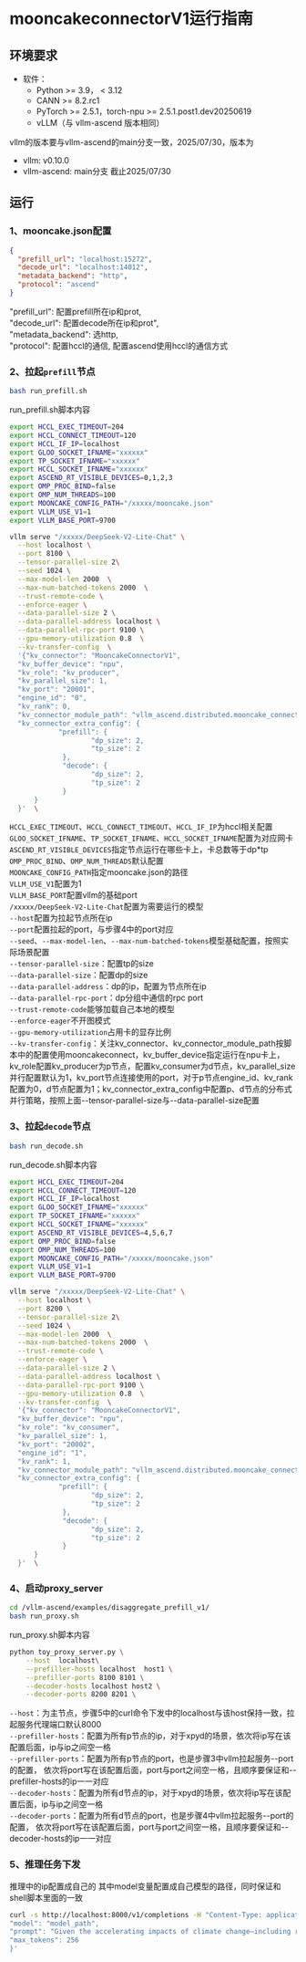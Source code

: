 # mooncakeconnectorV1运行指南

## 环境要求

* 软件：
  * Python >= 3.9， < 3.12
  * CANN >= 8.2.rc1
  * PyTorch >= 2.5.1，torch-npu >= 2.5.1.post1.dev20250619
  * vLLM（与 vllm-ascend 版本相同）

vllm的版本要与vllm-ascend的main分支一致，2025/07/30，版本为

* vllm: v0.10.0
* vllm-ascend: main分支 截止2025/07/30

## 运行

### 1、mooncake.json配置

```json
{
  "prefill_url": "localhost:15272",
  "decode_url": "localhost:14012",	
  "metadata_backend": "http",
  "protocol": "ascend"
}
```

"prefill\_url": 配置prefill所在ip和prot,<br>
"decode\_url": 配置decode所在ip和prot",<br>
"metadata\_backend": 选http,<br>
"protocol": 配置hccl的通信, 配置ascend使用hccl的通信方式<br>

### 2、拉起`prefill`节点

```bash
bash run_prefill.sh
```

run_prefill.sh脚本内容

```bash
export HCCL_EXEC_TIMEOUT=204
export HCCL_CONNECT_TIMEOUT=120
export HCCL_IF_IP=localhost
export GLOO_SOCKET_IFNAME="xxxxxx"
export TP_SOCKET_IFNAME="xxxxxx"
export HCCL_SOCKET_IFNAME="xxxxxx"
export ASCEND_RT_VISIBLE_DEVICES=0,1,2,3
export OMP_PROC_BIND=false
export OMP_NUM_THREADS=100
export MOONCAKE_CONFIG_PATH="/xxxxx/mooncake.json"
export VLLM_USE_V1=1
export VLLM_BASE_PORT=9700

vllm serve "/xxxxx/DeepSeek-V2-Lite-Chat" \
  --host localhost \
  --port 8100 \
  --tensor-parallel-size 2\
  --seed 1024 \
  --max-model-len 2000  \
  --max-num-batched-tokens 2000  \
  --trust-remote-code \
  --enforce-eager \
  --data-parallel-size 2 \
  --data-parallel-address localhost \
  --data-parallel-rpc-port 9100 \
  --gpu-memory-utilization 0.8  \
  --kv-transfer-config  \
  '{"kv_connector": "MooncakeConnectorV1",
  "kv_buffer_device": "npu",
  "kv_role": "kv_producer",
  "kv_parallel_size": 1,
  "kv_port": "20001",
  "engine_id": "0",
  "kv_rank": 0,
  "kv_connector_module_path": "vllm_ascend.distributed.mooncake_connector",
  "kv_connector_extra_config": {
            "prefill": {
                    "dp_size": 2,
                    "tp_size": 2
             },
             "decode": {
                    "dp_size": 2,
                    "tp_size": 2
             }
      }
  }'  \
```
`HCCL_EXEC_TIMEOUT`、`HCCL_CONNECT_TIMEOUT`、`HCCL_IF_IP`为hccl相关配置<br>
`GLOO_SOCKET_IFNAME`、`TP_SOCKET_IFNAME`、`HCCL_SOCKET_IFNAME`配置为对应网卡<br>
`ASCEND_RT_VISIBLE_DEVICES`指定节点运行在哪些卡上，卡总数等于dp*tp<br>
`OMP_PROC_BIND`、`OMP_NUM_THREADS`默认配置<br>
`MOONCAKE_CONFIG_PATH`指定mooncake.json的路径<br>
`VLLM_USE_V1`配置为1<br>
`VLLM_BASE_PORT`配置vllm的基础port<br>
`/xxxxx/DeepSeek-V2-Lite-Chat`配置为需要运行的模型<br>
`--host`配置为拉起节点所在ip<br>
`--port`配置拉起的port，与步骤4中的port对应<br>
`--seed`、`--max-model-len`、`--max-num-batched-tokens`模型基础配置，按照实际场景配置<br>
`--tensor-parallel-size`：配置tp的size<br>
`--data-parallel-size`：配置dp的size<br>
`--data-parallel-address`：dp的ip，配置为节点所在ip<br>
`--data-parallel-rpc-port`：dp分组中通信的rpc port<br>
`--trust-remote-code`能够加载自己本地的模型<br>
`--enforce-eager`不开图模式<br>
`--gpu-memory-utilization`占用卡的显存比例<br>
`--kv-transfer-config`：关注kv_connector、kv_connector_module_path按脚本中的配置使用mooncakeconnect，kv_buffer_device指定运行在npu卡上，kv_role配置kv_producer为p节点，配置kv_consumer为d节点，kv_parallel_size并行配置默认为1，kv_port节点连接使用的port，对于p节点engine_id、kv_rank配置为0，d节点配置为1；kv_connector_extra_config中配置p、d节点的分布式并行策略，按照上面--tensor-parallel-size与--data-parallel-size配置<br>

### 3、拉起`decode`节点

```bash
bash run_decode.sh
```

run_decode.sh脚本内容

```bash
export HCCL_EXEC_TIMEOUT=204
export HCCL_CONNECT_TIMEOUT=120
export HCCL_IF_IP=localhost
export GLOO_SOCKET_IFNAME="xxxxxx"
export TP_SOCKET_IFNAME="xxxxxx"
export HCCL_SOCKET_IFNAME="xxxxxx"
export ASCEND_RT_VISIBLE_DEVICES=4,5,6,7
export OMP_PROC_BIND=false
export OMP_NUM_THREADS=100
export MOONCAKE_CONFIG_PATH="/xxxxx/mooncake.json"
export VLLM_USE_V1=1
export VLLM_BASE_PORT=9700

vllm serve "/xxxxx/DeepSeek-V2-Lite-Chat" \
  --host localhost \
  --port 8200 \
  --tensor-parallel-size 2\
  --seed 1024 \
  --max-model-len 2000  \
  --max-num-batched-tokens 2000  \
  --trust-remote-code \
  --enforce-eager \
  --data-parallel-size 2 \
  --data-parallel-address localhost \
  --data-parallel-rpc-port 9100 \
  --gpu-memory-utilization 0.8  \
  --kv-transfer-config  \
  '{"kv_connector": "MooncakeConnectorV1",
  "kv_buffer_device": "npu",
  "kv_role": "kv_consumer",
  "kv_parallel_size": 1,
  "kv_port": "20002",
  "engine_id": "1",
  "kv_rank": 1,
  "kv_connector_module_path": "vllm_ascend.distributed.mooncake_connector",
  "kv_connector_extra_config": {
            "prefill": {
                    "dp_size": 2,
                    "tp_size": 2
             },
             "decode": {
                    "dp_size": 2,
                    "tp_size": 2
             }
      }
  }'  \
```

### 4、启动proxy\_server

```bash
cd /vllm-ascend/examples/disaggregate_prefill_v1/
bash run_proxy.sh
```

run_proxy.sh脚本内容

```bash
python toy_proxy_server.py \
    --host  localhost\
    --prefiller-hosts localhost  host1 \
    --prefiller-ports 8100 8101 \
    --decoder-hosts localhost host2 \
    --decoder-ports 8200 8201 \
```

`--host`：为主节点，步骤5中的curl命令下发中的localhost与该host保持一致，拉起服务代理端口默认8000<br>
`--prefiller-hosts`：配置为所有p节点的ip，对于xpyd的场景，依次将ip写在该配置后面，ip与ip之间空一格<br>
`--prefiller-ports`：配置为所有p节点的port，也是步骤3中vllm拉起服务--port的配置， 依次将port写在该配置后面，port与port之间空一格，且顺序要保证和--prefiller-hosts的ip一一对应<br>
`--decoder-hosts`：配置为所有d节点的ip，对于xpyd的场景，依次将ip写在该配置后面，ip与ip之间空一格<br>
`--decoder-ports`：配置为所有d节点的port，也是步骤4中vllm拉起服务--port的配置， 依次将port写在该配置后面，port与port之间空一格，且顺序要保证和--decoder-hosts的ip一一对应<br>

### 5、推理任务下发

推理中的ip配置成自己的
其中model变量配置成自己模型的路径，同时保证和shell脚本里面的一致

```bash
curl -s http://localhost:8000/v1/completions -H "Content-Type: application/json" -d '{
"model": "model_path",
"prompt": "Given the accelerating impacts of climate change—including rising sea levels, increasing frequency of extreme weather events, loss of biodiversity, and adverse effects on agriculture and human health—there is an urgent need for a robust, globally coordinated response. However, international efforts are complicated by a range of factors: economic disparities between high-income and low-income countries, differing levels of industrialization, varying access to clean energy technologies, and divergent political systems that influence climate policy implementation. In this context, how can global agreements like the Paris Accord be redesigned or strengthened to not only encourage but effectively enforce emission reduction targets? Furthermore, what mechanisms can be introduced to promote fair and transparent technology transfer, provide adequate financial support for climate adaptation in vulnerable regions, and hold nations accountable without exacerbating existing geopolitical tensions or disproportionately burdening those with historically lower emissions?",
"max_tokens": 256
}'
```








